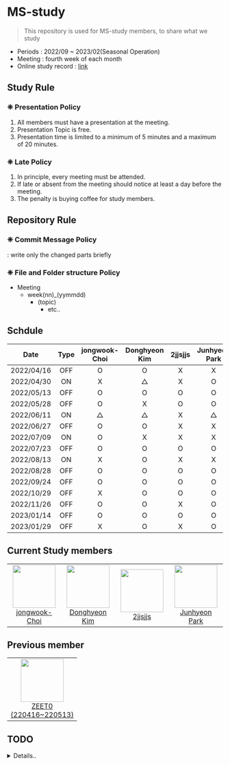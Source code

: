 # MS-study
> This repository is used for MS-study members, to share what we study
- Periods : 2022/09 ~ 2023/02(Seasonal Operation)
- Meeting : fourth week of each month
- Online study record : [link](https://konkukackr-my.sharepoint.com/:f:/g/personal/jhparke100_konkuk_ac_kr/EveasfsEHqtCu-JDPWmYgcYBdWJqaeaAigfO5TYHOFTmNQ?e=cxFd8N)

## Study Rule
### **❈ Presentation Policy**
1. All members must have a presentation at the meeting.
2. Presentation Topic is free.
3. Presentation time is limited to a minimum of 5 minutes and a maximum of 20 minutes.

### **❈ Late Policy**
1. In principle, every meeting must be attended.
2. If late or absent from the meeting should notice at least a day before the meeting.
3. The penalty is buying coffee for study members.

## Repository Rule
### **❈ Commit Message Policy**  
: write only the changed parts briefly  

### **❈ File and Folder structure Policy**  

- Meeting
    - week(nn)_(yymmdd)
        - (topic)
            - etc..


## Schdule
| **Date**   | **Type** | **jongwook-Choi**  | **Donghyeon Kim**  | **2jjsjjs** | **Junhyeon Park** | **ZEET0**  |
| :--------: | :------: | :----------------: | :---------------:  | :---------: | :---------------: | :--------: | 
| 2022/04/16 | OFF      | O                  | O                  | X           | X                 | X          | 
| 2022/04/30 | ON       | X                  | △                 | X           | O                 | O          |
| 2022/05/13 | OFF      | O                  | O                  | O           | O                 | X          |
| 2022/05/28 | OFF      | O                  | X                  | O           | O                 |
| 2022/06/11 | ON       | △                 | △                 | X           | △                 |
| 2022/06/27 | OFF      | O                  | O                  | X           | X                 |
| 2022/07/09 | ON       | O                  | X                  | X           | X                 |
| 2022/07/23 | OFF      | O                  | O                  | O           | O                 |
| 2022/08/13 | ON       | X                  | O                  | X           | X                 |
| 2022/08/28 | OFF      | O                  | O                  | O           | O                 |
| 2022/09/24 | OFF      | O                  | O                  | O           | O                 |
| 2022/10/29 | OFF      | X                  | O                  | O           | O                 |
| 2022/11/26 | OFF      | O                  | O                  | X           | O                 |
| 2023/01/14 | OFF      | O                  | O                  | O           | O                 |
| 2023/01/29 | OFF      | X                  | O                  | X           | O                 |


## Current Study members
<table>
    <tr height="140px">
        <td align="center" width="130px">
            <a href="https://github.com/jongwook-Choi"><img height="100px" width="100px" src="https://avatars.githubusercontent.com/u/74748330?v=4"/></a>
            <br />
            <a href="https://github.com/jongwook-Choi">jongwook-Choi</a>
        </td>
        <td align="center" width="130px">
            <a href="https://github.com/hyeondk"><img height="100px" width="100px" src="https://avatars.githubusercontent.com/u/49542452?v=4"/></a>
            <br />
            <a href="https://github.com/hyeondk">Donghyeon Kim</a>
        </td>
        <td align="center" width="130px">
            <a href="https://github.com/2jjsjjs"><img height="100px" width="100px" src="https://avatars.githubusercontent.com/u/101700362?v=4"/></a>
            <br />
            <a href="https://github.com/2jjsjjs">2jjsjjs</a>
        </td>
        <td align="center" width="130px">
            <a href="https://github.com/junhyeon96"><img height="100px" width="100px" src="https://avatars.githubusercontent.com/u/103628280?v=4"/></a>
            <br />
            <a href="https://github.com/junhyeon96">Junhyeon Park</a>
        </td>
      </tr>
</table>

## Previous member
<table>
    <tr height="140px">
        <td align="center" width="130px">
            <a href="https://github.com/ys090601"><img height="100px" width="100px" src="https://avatars.githubusercontent.com/u/56064870?v=4"/></a>
            <br />
            <a href="https://github.com/ys090601">ZEET0 (220416~220513)</a>
        </td>
      </tr>
</table>

## TODO
<details>
  <summary>Details..</summary>

- [x] Adding Schedule
- [x] Adding presentation etc..
- [x] Adding QnA
   
</details>

